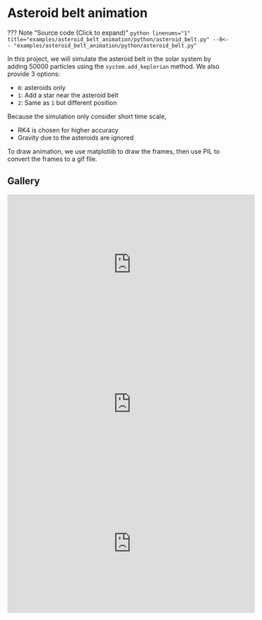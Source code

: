 # Asteroid belt animation

??? Note "Source code (Click to expand)"
    ```python linenums="1" title="examples/asteroid_belt_animation/python/asteroid_belt.py"
    --8<-- "examples/asteroid_belt_animation/python/asteroid_belt.py"
    ```

In this project, we will simulate the asteroid belt in the solar system by adding
50000 particles using the `system.add_keplerian` method. We also provide 3 options:

* `0`: asteroids only
* `1`: Add a star near the asteroid belt
* `2`: Same as `1` but different position

Because the simulation only consider short time scale, 

* RK4 is chosen for higher accuracy
* Gravity due to the asteroids are ignored

To draw animation, we use matplotlib to draw the frames, then use PIL to convert
the frames to a gif file.

## Gallery

<iframe width="560" height="315" src="https://www.youtube.com/embed/C45ceYja0jE?si=WrTNKP3ht_J8wxOR" title="YouTube video player" frameborder="0" allow="accelerometer; autoplay; clipboard-write; encrypted-media; gyroscope; picture-in-picture; web-share" referrerpolicy="strict-origin-when-cross-origin" allowfullscreen></iframe>

<iframe width="560" height="315" src="https://www.youtube.com/embed/eg7plHjP1eg?si=4dlGoy_msuW3o810" title="YouTube video player" frameborder="0" allow="accelerometer; autoplay; clipboard-write; encrypted-media; gyroscope; picture-in-picture; web-share" referrerpolicy="strict-origin-when-cross-origin" allowfullscreen></iframe>

<iframe width="560" height="315" src="https://www.youtube.com/embed/HMv7OwqAmBY?si=0HTV_61L_3r4CEun" title="YouTube video player" frameborder="0" allow="accelerometer; autoplay; clipboard-write; encrypted-media; gyroscope; picture-in-picture; web-share" referrerpolicy="strict-origin-when-cross-origin" allowfullscreen></iframe>